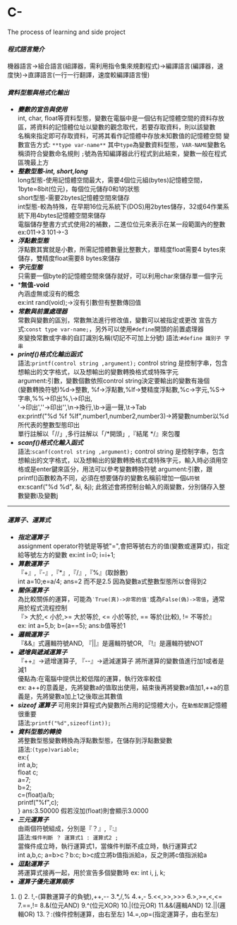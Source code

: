 # C-
The process of learning and side project 
#### ***程式語言簡介***
機器語言->組合語言(組譯器，需利用指令集來規劃程式)->編譯語言(編譯器，速度快)->直譯語言(一行一行翻譯，速度較編譯語言慢)
#### ***資料型態與格式化輸出***
* ***變數的宣告與使用***  
int, char, float等資料型態，變數在電腦中是一個佔有記憶體空間的資料存放區，將資料的記憶體位址以變數的觀念取代，若要存取資料，則以該變數  
名稱來指定即可存取資料，可將其看作記憶體中存放未知數值的記憶體空間
變數宣告方式: ``**type var-name**`` 其中``type``為變數資料型態，``VAR-NAME``變數名稱須符合變數命名規則
``;``號為告知編譯器此行程式到此結束，變數一般在程式區塊最上方  
* ***整數型態-int, short,long***  
long型態-使用記憶體空間最大，需要4個位元組(bytes)記憶體空間，1byte=8bit(位元)，每個位元儲存0和1的狀態  
short型態-需要2bytes記憶體空間來儲存  
int型態-較為特殊，在早期16位元系統下(DOS)用2bytes儲存，32或64作業系統下用4bytes記憶體空間來儲存  
電腦儲存整書方式式使用2的補數，二進位位元來表示在某一段範圍內的整數 ex:011->3 101->-3  
* ***浮點數型態***  
浮點數其實就是小數，所需記憶體數量比整數大，單精度float需要4 bytes來儲存，雙精度float需要8 bytes來儲存  
* ***字元型態***  
只需要一個byte的記憶體空間來儲存就好，可以利用char來儲存單一個字元
* ***無值-void**  
內涵虛無或沒有的概念  
ex:int rand(void);->沒有引數但有整數傳回值
* ***常數與前置處理器***  
常數與變數的區別，常數無法進行修改值，變數可以被指定或更改
宣告方式:``const type var-name;``，另外可以使用``#define``開頭的前置處理器  
來變換常數或字串的自訂識別名稱(切記不可加上分號) 語法:``#define 識別子 字串``
* ***printf()格式化輸出函式***  
語法:``printf(control string ,argument);``
control string 是控制字串，包含想輸出的文字格式，以及想輸出的變數轉換格式或特殊字元  
argument:引數，變數個數依照control string決定要輸出的變數有幾個  
(變數轉換符號)%d->整數, %f->浮點數,%lf->雙精度浮點數,%c->字元,%S->字串,%%->印出%,\\->印出\,  
\'->印出',\''->印出'',\n->換行,\b->逼一聲,\t->Tab  
ex:printf("%d %f %lf",number1,number2,number3)->將變數number以%d所代表的整數型態印出  
單行註解以「//」,多行註解以「/*開頭」,『結尾 */』來包覆  
* ***scanf()格式化輸入函式***  
語法:``scanf(control string ,argument);``
control string 是控制字串，包含想輸出的文字格式，以及想輸出的變數轉換格式或特殊字元，輸入時必須用空格或是enter鍵來區分，用法可以參考變數轉換符號
argument:引數，跟printf()函數較為不同，必須在想要儲存的變數名稱前增加一個``&符號``  
ex:scanf("%d %d", &i, &j); 此敘述會將控制台輸入的兩變數，分別儲存入整數變數i及變數j
***
#### ***運算子、運算式***  
* ***指定運算子***  
assignment operator符號是等號"=",會把等號右方的值(變數或運算式)，指定給等號左方的變數
ex:int i=0; i=i+1; 
* ***算數運算子***  
『+』,『-』,『*』,『/』,『%』(取餘數)  
int a=10;e=a/4; ans=2 而不是2.5 因為變數a式整數型態所以會得到2  
* ***關係運算子***  
為比較關係的運算，可能為`‵True(真)->非零的值‵`或為``False(偽)->零值``，通常用於程式流程控制  
『> 大於,< 小於,>= 大於等於, <= 小於等於, == 等於(比較), != 不等於』  
 ex: int a=5,b; b=(a==5); ans:b值等於1  
* ***邏輯運算子***  
『&&』式邏輯符號AND, 『||』是邏輯符號OR, 『!』是邏輯符號NOT  
* ***遞增與遞減運算子***  
『++』->遞增運算子, 『--』->遞減運算子 將所運算的變數值進行加1或者是減1  
優點為:在電腦中提供比較低階的運算，執行效率較佳  
ex: a++的意義是，先將變數a的值取出使用，結束後再將變數a值加1,++a的意義是，先將變數a加上1之後取出其數值    
* ***sizeof 運算子***
可用來計算程式內變數所占用的記憶體大小，在``動態配置``記憶體很重要  
語法:``printf("%d",sizeof(int));``  
* ***資料型態的轉換***  
將整數型態變數轉換為浮點數型態，在儲存到浮點數變數  
語法:``(type)variable;``  
ex:{  
int a,b;  
float c;  
a=7;  
b=2;  
c=(float)a/b;  
printf("%f",c);  
}  ans:3.50000 假若沒加(float)則會顯示3.0000
* ***三元運算子***  
由兩個符號組成，分別是『？』,『:』  
語法:``條件判斷 ？ 運算式1 : 運算式2 ;``  
當條件成立時，執行運算式1，當條件判斷不成立時，執行運算式2  
int a,b,c; a=b>c？b:c; b>c成立將b值指派給a，反之則將c值指派給a  
* ***逗點運算子***  
將運算式接再一起，用於宣告多個變數時
ex: int i, j, k;  
* ***運算子優先運算順序***  
1. () 2. !,-(算數運算子的負號),++,-- 3.*,/,% 4.+,- 5.<<,>>,>>> 6.>,>=,<,<= 7.==,!= 8.&(位元AND) 9.^(位元XOR) 10.|(位元OR) 11.&&(邏輯AND) 12.||(邏輯OR) 13.？:(條件控制運算，由右至左) 14.=,op=(指定運算子，由右至左)


